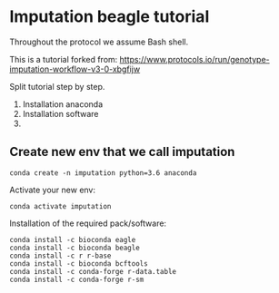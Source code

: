 # Imputation beagle tutorial
Throughout the protocol we assume Bash shell.

This is a tutorial forked from: https://www.protocols.io/run/genotype-imputation-workflow-v3-0-xbgfijw

Split tutorial step by step.

1. Installation anaconda
2. Installation software
3. 

## Create new env that we call imputation

`conda create -n imputation python=3.6 anaconda`

Activate your new env:

`conda activate imputation`

Installation of the required pack/software:
```
conda install -c bioconda eagle
conda install -c bioconda beagle
conda install -c r r-base
conda install -c bioconda bcftools
conda install -c conda-forge r-data.table
conda install -c conda-forge r-sm
```

